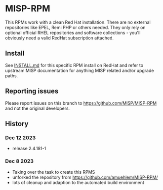 # MISP-RPM

This RPMs work with a clean Red Hat installation. There are no external repositories like EPEL, Remi PHP or others needed. They only rely on optional official RHEL repositories and software collections - you'll obviously need a valid RedHat subscription attached.

## Install

See [INSTALL.md](INSTALL.md) for this specific RPM install on RedHat and refer
to upstream MISP documentation for anything MISP related and/or upgrade paths.

## Reporting issues

Please report issues on this branch to https://github.com/MISP/MISP-RPM and not
the original developers.

## History
### Dec 12 2023
- release 2.4.181-1

### Dec 8 2023
- Taking over the task to create this RPMS
- unforked the repository from https://github.com/amuehlem/MISP-RPM/
- lots of cleanup and adaption to the automated build environment
